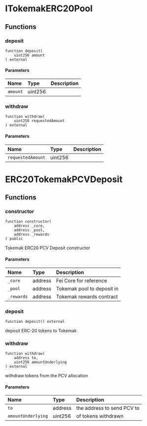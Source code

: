 # ITokemakERC20Pool

## Functions

### deposit

```solidity
function deposit(
    uint256 amount
) external
```

#### Parameters

| Name | Type | Description |
| :--- | :--- | :---------- |
| `amount` | uint256 |  |

### withdraw

```solidity
function withdraw(
    uint256 requestedAmount
) external
```

#### Parameters

| Name | Type | Description |
| :--- | :--- | :---------- |
| `requestedAmount` | uint256 |  |

# ERC20TokemakPCVDeposit

## Functions

### constructor

```solidity
function constructor(
    address _core,
    address _pool,
    address _rewards
) public
```

Tokemak ERC20 PCV Deposit constructor

#### Parameters

| Name | Type | Description |
| :--- | :--- | :---------- |
| `_core` | address | Fei Core for reference |
| `_pool` | address | Tokemak pool to deposit in |
| `_rewards` | address | Tokemak rewards contract |

### deposit

```solidity
function deposit() external
```

deposit ERC-20 tokens to Tokemak

### withdraw

```solidity
function withdraw(
    address to,
    uint256 amountUnderlying
) external
```

withdraw tokens from the PCV allocation

#### Parameters

| Name | Type | Description |
| :--- | :--- | :---------- |
| `to` | address | the address to send PCV to |
| `amountUnderlying` | uint256 | of tokens withdrawn |

